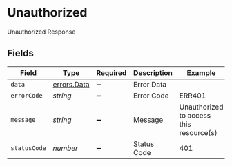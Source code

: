 # Unauthorized

Unauthorized Response


## Fields

| Field                                      | Type                                       | Required                                   | Description                                | Example                                    |
| ------------------------------------------ | ------------------------------------------ | ------------------------------------------ | ------------------------------------------ | ------------------------------------------ |
| `data`                                     | [errors.Data](../../models/errors/data.md) | :heavy_minus_sign:                         | Error Data                                 |                                            |
| `errorCode`                                | *string*                                   | :heavy_minus_sign:                         | Error Code                                 | ERR401                                     |
| `message`                                  | *string*                                   | :heavy_minus_sign:                         | Message                                    | Unauthorized to access this resource(s)    |
| `statusCode`                               | *number*                                   | :heavy_minus_sign:                         | Status Code                                | 401                                        |